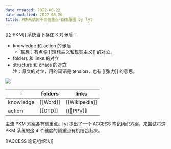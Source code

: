 ```yaml
---
date created: 2022-06-22
date modified: 2022-08-20
title: PKM系统的不同侧重点-四象限图 by lyt
---
```


[[∑ PKM]] 系统当下存在 3 对矛盾：

- knowledge 和 action 的矛盾
	- 联想：有点像 [[理想主义和现实主义]] 的对立。
- folders 和 links 的对立
- structure 和 chaos 的对立  
注：原文的对立，用的词语是 tension，也有 [[张力]] 的意思。

![](https://img.oldwinter.top/PKM系统的不同侧重点-四象限图%20by%20lyt_image_1.png)

| - | folders | links |
| --------- | -------- | ------- |
| knowledge | [[Word]] |[[Wikipedia]] |
| action | [[GTD]] |[[🔡PPV]] |

主流 PKM 方案各有侧重点。lyt 提出了一个 ACCESS 笔记组织方案，来尝试将这 PKM 系统的这 4 个维度的侧重点有机结合起来。

[[ACCESS 笔记组织法]]
